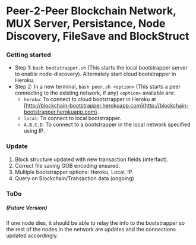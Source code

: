 # Peer-2-Peer Blockchain Network, MUX Server, Persistance, Node Discovery, FileSave and BlockStruct

### Getting started

* Step 1: `bash bootstrapper.sh` (This starts the local bootstrapper server to enable node-discovery). Alternately start cloud bootstrapper in Heroku.
* Step 2: In a new terminal, `bash peer.sh <option>` (This starts a peer connecting to the existing network, if any)
  `<option>` available are:
  * `heroku`: To connect to cloud bootstrapper in Heroku at [http://blockchain-bootstrapper.herokuapp.com](http://blockchain-bootstrapper.herokuapp.com).
  * `local`: To connect to local bootstrapper.
  * `A.B.C.D`: To connect to a bootstrapper in the local network specified using IP.

### Update
1. Block structure updated with new transaction fields (interfact).
2. Correct file saving GOB encoding ensured.
3. Multiple bootstrapper options: Heroku, Local, IP.
4. Query on Blockchain/Transaction data (ongoing)

### ToDo
##### (Future Version)
If one node dies, it should be able to relay the info to the bootstrapper so the rest of the nodes in the network are updates and the connections updated accordingly.
